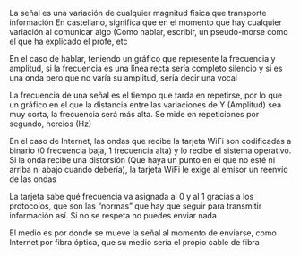 La señal es una variación de cualquier magnitud física que transporte información
En castellano, significa que en el momento que hay cualquier variación al comunicar algo (Como hablar, escribir, un pseudo-morse como el que ha explicado el profe, etc

En el caso de hablar, teniendo un gráfico que represente la frecuencia y amplitud, si la frecuencia es una línea recta sería completo silencio y si es una onda pero que no varía su amplitud, sería decir una vocal

La frecuencia de una señal es el tiempo que tarda en repetirse, por lo que un gráfico en el que la distancia entre las variaciones de Y (Amplitud) sea muy corta, la frecuencia será más alta. Se mide en repeticiones por segundo, hercios (Hz)

En el caso de Internet, las ondas que recibe la tarjeta WiFi son codificadas a binario (0 frecuencia baja, 1 frecuencia alta) y lo recibe el sistema operativo. Si la onda recibe una distorsión (Que haya un punto en el que no esté ni arriba ni abajo cuando debería), la tarjeta WiFi le exige al emisor un reenvío de las ondas

La tarjeta sabe qué frecuencia va asignada al 0 y al 1 gracias a los protocolos, que son las “normas” que hay que seguir para transmitir información así. Si no se respeta no puedes enviar nada

El medio es por donde se mueve la señal al momento de enviarse, como Internet por fibra óptica, que su medio sería el propio cable de fibra